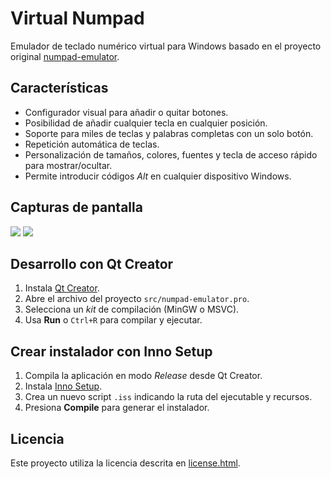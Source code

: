 # Virtual Numpad

Emulador de teclado numérico virtual para Windows basado en el proyecto original [numpad-emulator](https://sourceforge.net/projects/numpad-emulator/).

## Características

- Configurador visual para añadir o quitar botones.
- Posibilidad de añadir cualquier tecla en cualquier posición.
- Soporte para miles de teclas y palabras completas con un solo botón.
- Repetición automática de teclas.
- Personalización de tamaños, colores, fuentes y tecla de acceso rápido para mostrar/ocultar.
- Permite introducir códigos *Alt* en cualquier dispositivo Windows.

## Capturas de pantalla

![](https://a.fsdn.com/con/app/proj/numpad-emulator/screenshots/numpadScreen1.PNG/max/max/1)
![](https://a.fsdn.com/con/app/proj/numpad-emulator/screenshots/numpadScreen3.PNG/max/max/1)

## Desarrollo con Qt Creator

1. Instala [Qt Creator](https://www.qt.io/download).
2. Abre el archivo del proyecto `src/numpad-emulator.pro`.
3. Selecciona un *kit* de compilación (MinGW o MSVC).
4. Usa **Run** o `Ctrl+R` para compilar y ejecutar.

## Crear instalador con Inno Setup

1. Compila la aplicación en modo *Release* desde Qt Creator.
2. Instala [Inno Setup](https://jrsoftware.org/isinfo.php).
3. Crea un nuevo script `.iss` indicando la ruta del ejecutable y recursos.
4. Presiona **Compile** para generar el instalador.

## Licencia

Este proyecto utiliza la licencia descrita en [license.html](license.html).

